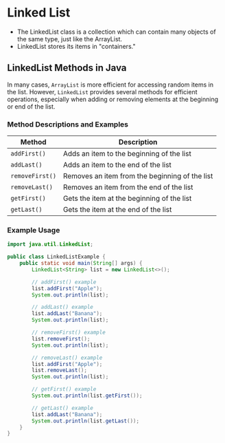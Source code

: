 # Linked List
- The LinkedList class is a collection which can contain many objects of the same type, just like the ArrayList.
- LinkedList stores its items in "containers."

## LinkedList Methods in Java

In many cases, `ArrayList` is more efficient for accessing random items in the list. However, `LinkedList` provides several methods for efficient operations, especially when adding or removing elements at the beginning or end of the list.

### Method Descriptions and Examples

| Method         | Description                              
|----------------|------------------------------------------|
| `addFirst()`   | Adds an item to the beginning of the list |
| `addLast()`    | Adds an item to the end of the list       |
| `removeFirst()`| Removes an item from the beginning of the list | 
| `removeLast()` | Removes an item from the end of the list | 
| `getFirst()`   | Gets the item at the beginning of the list |
| `getLast()`    | Gets the item at the end of the list     |

### Example Usage

```java
import java.util.LinkedList;

public class LinkedListExample {
    public static void main(String[] args) {
        LinkedList<String> list = new LinkedList<>();

        // addFirst() example
        list.addFirst("Apple");
        System.out.println(list); 

        // addLast() example
        list.addLast("Banana");
        System.out.println(list); 

        // removeFirst() example
        list.removeFirst();
        System.out.println(list); 

        // removeLast() example
        list.addFirst("Apple");
        list.removeLast();
        System.out.println(list);

        // getFirst() example
        System.out.println(list.getFirst()); 

        // getLast() example
        list.addLast("Banana");
        System.out.println(list.getLast());
    }
}
```